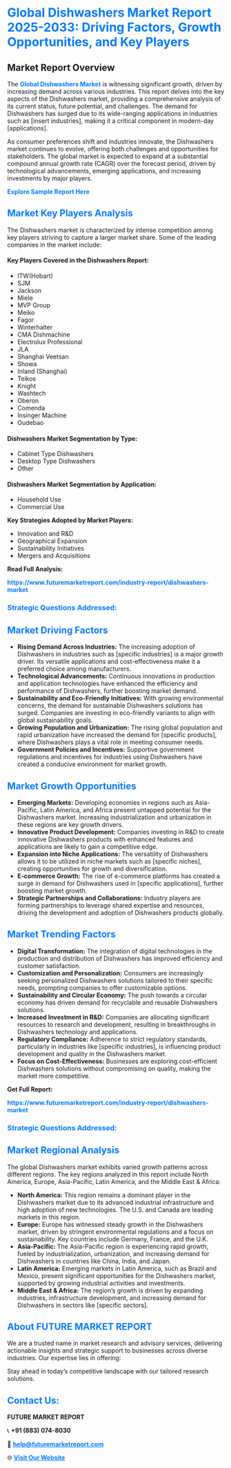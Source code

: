 <h1 style="color: #007BFF;">Global Dishwashers Market Report 2025-2033: Driving Factors, Growth Opportunities, and Key Players</h1>

<section id="overview">
<h2>Market Report Overview</h2>
<p>The <a href="https://www.futuremarketreport.com/industry-report/dishwashers-market" style="color: #007BFF; text-decoration: none;"><strong>Global Dishwashers Market</strong></a> is witnessing significant growth, driven by increasing demand across various industries. This report delves into the key aspects of the Dishwashers market, providing a comprehensive analysis of its current status, future potential, and challenges. The demand for Dishwashers has surged due to its wide-ranging applications in industries such as [insert industries], making it a critical component in modern-day [applications].</p>
<p>As consumer preferences shift and industries innovate, the Dishwashers market continues to evolve, offering both challenges and opportunities for stakeholders. The global market is expected to expand at a substantial compound annual growth rate (CAGR) over the forecast period, driven by technological advancements, emerging applications, and increasing investments by major players.</p>
</section>

<section id="overview">
<p><a href="https://www.futuremarketreport.com/request-sample/reportId=76739" style="color: #007BFF; text-decoration: none;"><strong>Explore Sample Report Here</strong></a></p>
</section>

<section id="key-players">
<h2 style="color: #007BFF;">Market Key Players Analysis</h2>
<p>The Dishwashers market is characterized by intense competition among key players striving to capture a larger market share. Some of the leading companies in the market include:</p>
<h4>Key Players Covered in the Dishwashers Report:</h4>
<ul><li>ITW(Hobart)</li><li>SJM</li><li>Jackson</li><li>Miele</li><li>MVP Group</li><li>Meiko</li><li>Fagor</li><li>Winterhalter</li><li>CMA Dishmachine</li><li>Electrolux Professional</li><li>JLA</li><li>Shanghai Veetsan</li><li>Showa</li><li>Inland (Shanghai)</li><li>Teikos</li><li>Knight</li><li>Washtech</li><li>Oberon</li><li>Comenda</li><li>Insinger Machine</li><li>Oudebao</li></ul>
<h4>Dishwashers Market Segmentation by Type:</h4>
<ul><li>Cabinet Type Dishwashers</li><li>Desktop Type Dishwashers</li><li>Other</li></ul>

<h4>Dishwashers Market Segmentation by Application:</h4>
<ul><li>Household Use</li><li>Commercial Use</li></ul>
<p><strong>Key Strategies Adopted by Market Players:</strong></p>
<ul>
<li>Innovation and R&D</li>
<li>Geographical Expansion</li>
<li>Sustainability Initiatives</li>
<li>Mergers and Acquisitions</li>
</ul>
</section>

<section>
<p><strong>Read Full Analysis: </strong></p><a href="https://www.futuremarketreport.com/industry-report/dishwashers-market" style="color: #007BFF; text-decoration: none;"><strong>https://www.futuremarketreport.com/industry-report/dishwashers-market</strong></a>
<h3 style="color: #007BFF;">Strategic Questions Addressed:</h3>
</section>

<section id="driving-factors">
<h2 style="color: #007BFF;">Market Driving Factors</h2>
<ul>
<li><strong>Rising Demand Across Industries:</strong> The increasing adoption of Dishwashers in industries such as [specific industries] is a major growth driver. Its versatile applications and cost-effectiveness make it a preferred choice among manufacturers.</li>
<li><strong>Technological Advancements:</strong> Continuous innovations in production and application technologies have enhanced the efficiency and performance of Dishwashers, further boosting market demand.</li>
<li><strong>Sustainability and Eco-Friendly Initiatives:</strong> With growing environmental concerns, the demand for sustainable Dishwashers solutions has surged. Companies are investing in eco-friendly variants to align with global sustainability goals.</li>
<li><strong>Growing Population and Urbanization:</strong> The rising global population and rapid urbanization have increased the demand for [specific products], where Dishwashers plays a vital role in meeting consumer needs.</li>
<li><strong>Government Policies and Incentives:</strong> Supportive government regulations and incentives for industries using Dishwashers have created a conducive environment for market growth.</li>
</ul>
</section>

<section id="growth-opportunities">
<h2 style="color: #007BFF;">Market Growth Opportunities</h2>
<ul>
<li><strong>Emerging Markets:</strong> Developing economies in regions such as Asia-Pacific, Latin America, and Africa present untapped potential for the Dishwashers market. Increasing industrialization and urbanization in these regions are key growth drivers.</li>
<li><strong>Innovative Product Development:</strong> Companies investing in R&D to create innovative Dishwashers products with enhanced features and applications are likely to gain a competitive edge.</li>
<li><strong>Expansion into Niche Applications:</strong> The versatility of Dishwashers allows it to be utilized in niche markets such as [specific niches], creating opportunities for growth and diversification.</li>
<li><strong>E-commerce Growth:</strong> The rise of e-commerce platforms has created a surge in demand for Dishwashers used in [specific applications], further boosting market growth.</li>
<li><strong>Strategic Partnerships and Collaborations:</strong> Industry players are forming partnerships to leverage shared expertise and resources, driving the development and adoption of Dishwashers products globally.</li>
</ul>
</section>

<section id="trending-factors">
<h2 style="color: #007BFF;">Market Trending Factors</h2>
<ul>
<li><strong>Digital Transformation:</strong> The integration of digital technologies in the production and distribution of Dishwashers has improved efficiency and customer satisfaction.</li>
<li><strong>Customization and Personalization:</strong> Consumers are increasingly seeking personalized Dishwashers solutions tailored to their specific needs, prompting companies to offer customizable options.</li>
<li><strong>Sustainability and Circular Economy:</strong> The push towards a circular economy has driven demand for recyclable and reusable Dishwashers solutions.</li>
<li><strong>Increased Investment in R&D:</strong> Companies are allocating significant resources to research and development, resulting in breakthroughs in Dishwashers technology and applications.</li>
<li><strong>Regulatory Compliance:</strong> Adherence to strict regulatory standards, particularly in industries like [specific industries], is influencing product development and quality in the Dishwashers market.</li>
<li><strong>Focus on Cost-Effectiveness:</strong> Businesses are exploring cost-efficient Dishwashers solutions without compromising on quality, making the market more competitive.</li>
</ul>
</section>

<section>
<p><strong>Get Full Report: </strong></p><a href="https://www.futuremarketreport.com/industry-report/dishwashers-market" style="color: #007BFF; text-decoration: none;"><strong>https://www.futuremarketreport.com/industry-report/dishwashers-market</strong></a>
<h3 style="color: #007BFF;">Strategic Questions Addressed:</h3>
</section>


<section id="regional-analysis">
<h2 style="color: #007BFF;">Market Regional Analysis</h2>
<p>The global Dishwashers market exhibits varied growth patterns across different regions. The key regions analyzed in this report include North America, Europe, Asia-Pacific, Latin America, and the Middle East & Africa:</p>
<ul>
<li><strong>North America:</strong> This region remains a dominant player in the Dishwashers market due to its advanced industrial infrastructure and high adoption of new technologies. The U.S. and Canada are leading markets in this region.</li>
<li><strong>Europe:</strong> Europe has witnessed steady growth in the Dishwashers market, driven by stringent environmental regulations and a focus on sustainability. Key countries include Germany, France, and the U.K.</li>
<li><strong>Asia-Pacific:</strong> The Asia-Pacific region is experiencing rapid growth, fueled by industrialization, urbanization, and increasing demand for Dishwashers in countries like China, India, and Japan.</li>
<li><strong>Latin America:</strong> Emerging markets in Latin America, such as Brazil and Mexico, present significant opportunities for the Dishwashers market, supported by growing industrial activities and investments.</li>
<li><strong>Middle East & Africa:</strong> The region’s growth is driven by expanding industries, infrastructure development, and increasing demand for Dishwashers in sectors like [specific sectors].</li>
</ul>
</section>

<footer>
<h2 style="color: #007BFF;">About FUTURE MARKET REPORT</h2>
<p>We are a trusted name in market research and advisory services, delivering actionable insights and strategic support to businesses across diverse industries. Our expertise lies in offering:</p>

<p>Stay ahead in today’s competitive landscape with our tailored research solutions.</p>

<h2 style="color: #007BFF;">Contact Us:</h2>
<p><strong>FUTURE MARKET REPORT</strong></p>
<p>📞 <strong>+91 (883) 074-8030</strong></p>
<p>📧 <strong><a href="mailto:help@futuremarketreport.com" style="color: #007BFF;">help@futuremarketreport.com</a></strong></p>
<p>🌐 <strong><a href="https://www.futuremarketreport.com/" style="color: #007BFF;">Visit Our Website</a></strong></p>
</footer>